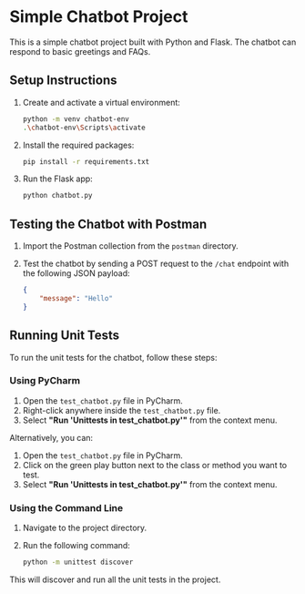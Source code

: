 # Simple Chatbot Project

This is a simple chatbot project built with Python and Flask. The chatbot can respond to basic greetings and FAQs.

## Setup Instructions

1. Create and activate a virtual environment:
   ```bash
   python -m venv chatbot-env
   .\chatbot-env\Scripts\activate
   
2. Install the required packages:
   ```bash
   pip install -r requirements.txt

3. Run the Flask app:
   ```bash
   python chatbot.py


## Testing the Chatbot with Postman

1. Import the Postman collection from the `postman` directory.

2. Test the chatbot by sending a POST request to the `/chat` endpoint with the following JSON payload:
   ```json
   {
       "message": "Hello"
   }
   
## Running Unit Tests

To run the unit tests for the chatbot, follow these steps:

### Using PyCharm

1. Open the `test_chatbot.py` file in PyCharm.
2. Right-click anywhere inside the `test_chatbot.py` file.
3. Select **"Run 'Unittests in test_chatbot.py'"** from the context menu.

Alternatively, you can:

1. Open the `test_chatbot.py` file in PyCharm.
2. Click on the green play button next to the class or method you want to test.
3. Select **"Run 'Unittests in test_chatbot.py'"** from the context menu.

### Using the Command Line

1. Navigate to the project directory.
2. Run the following command:

    ```sh
    python -m unittest discover
    ```

This will discover and run all the unit tests in the project.